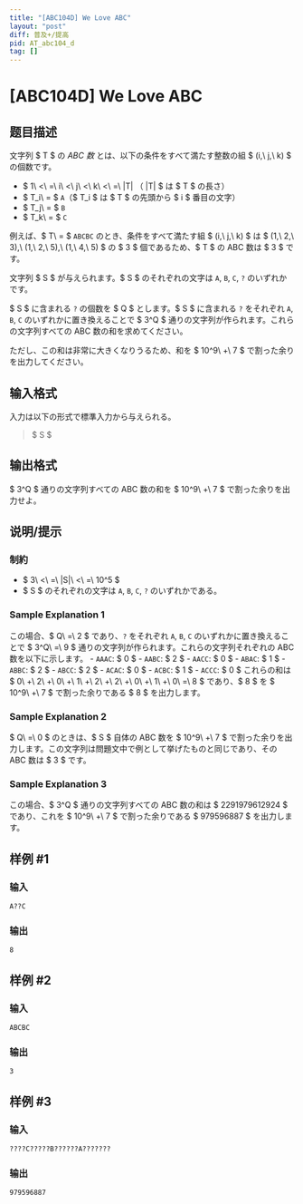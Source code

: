 ```yaml
---
title: "[ABC104D] We Love ABC"
layout: "post"
diff: 普及+/提高
pid: AT_abc104_d
tag: []
---
```


# [ABC104D] We Love ABC

## 题目描述

[problemUrl]: https://atcoder.jp/contests/abc104/tasks/abc104_d

文字列 $ T $ の *ABC 数* とは、以下の条件をすべて満たす整数の組 $ (i,\ j,\ k) $ の個数です。

- $ 1\ <\ =\ i\ <\ j\ <\ k\ <\ =\ |T| $（$ |T| $ は $ T $ の長さ）
- $ T_i\ = $ `A`（$ T_i $ は $ T $ の先頭から $ i $ 番目の文字）
- $ T_j\ = $ `B`
- $ T_k\ = $ `C`

例えば、$ T\ = $ `ABCBC` のとき、条件をすべて満たす組 $ (i,\ j,\ k) $ は $ (1,\ 2,\ 3),\ (1,\ 2,\ 5),\ (1,\ 4,\ 5) $ の $ 3 $ 個であるため、$ T $ の ABC 数は $ 3 $ です。

文字列 $ S $ が与えられます。$ S $ のそれぞれの文字は `A`, `B`, `C`, `?` のいずれかです。

$ S $ に含まれる `?` の個数を $ Q $ とします。$ S $ に含まれる `?` をそれぞれ `A`, `B`, `C` のいずれかに置き換えることで $ 3^Q $ 通りの文字列が作られます。これらの文字列すべての ABC 数の和を求めてください。

ただし、この和は非常に大きくなりうるため、和を $ 10^9\ +\ 7 $ で割った余りを出力してください。

## 输入格式

入力は以下の形式で標準入力から与えられる。

> $ S $

## 输出格式

$ 3^Q $ 通りの文字列すべての ABC 数の和を $ 10^9\ +\ 7 $ で割った余りを出力せよ。

## 说明/提示

### 制約

- $ 3\ <\ =\ |S|\ <\ =\ 10^5 $
- $ S $ のそれぞれの文字は `A`, `B`, `C`, `?` のいずれかである。

### Sample Explanation 1

この場合、$ Q\ =\ 2 $ であり、`?` をそれぞれ `A`, `B`, `C` のいずれかに置き換えることで $ 3^Q\ =\ 9 $ 通りの文字列が作られます。これらの文字列それぞれの ABC 数を以下に示します。 - `AAAC`: $ 0 $ - `AABC`: $ 2 $ - `AACC`: $ 0 $ - `ABAC`: $ 1 $ - `ABBC`: $ 2 $ - `ABCC`: $ 2 $ - `ACAC`: $ 0 $ - `ACBC`: $ 1 $ - `ACCC`: $ 0 $ これらの和は $ 0\ +\ 2\ +\ 0\ +\ 1\ +\ 2\ +\ 2\ +\ 0\ +\ 1\ +\ 0\ =\ 8 $ であり、$ 8 $ を $ 10^9\ +\ 7 $ で割った余りである $ 8 $ を出力します。

### Sample Explanation 2

$ Q\ =\ 0 $ のときは、$ S $ 自体の ABC 数を $ 10^9\ +\ 7 $ で割った余りを出力します。この文字列は問題文中で例として挙げたものと同じであり、その ABC 数は $ 3 $ です。

### Sample Explanation 3

この場合、$ 3^Q $ 通りの文字列すべての ABC 数の和は $ 2291979612924 $ であり、これを $ 10^9\ +\ 7 $ で割った余りである $ 979596887 $ を出力します。

## 样例 #1

### 输入

```
A??C
```

### 输出

```
8
```

## 样例 #2

### 输入

```
ABCBC
```

### 输出

```
3
```

## 样例 #3

### 输入

```
????C?????B??????A???????
```

### 输出

```
979596887
```

